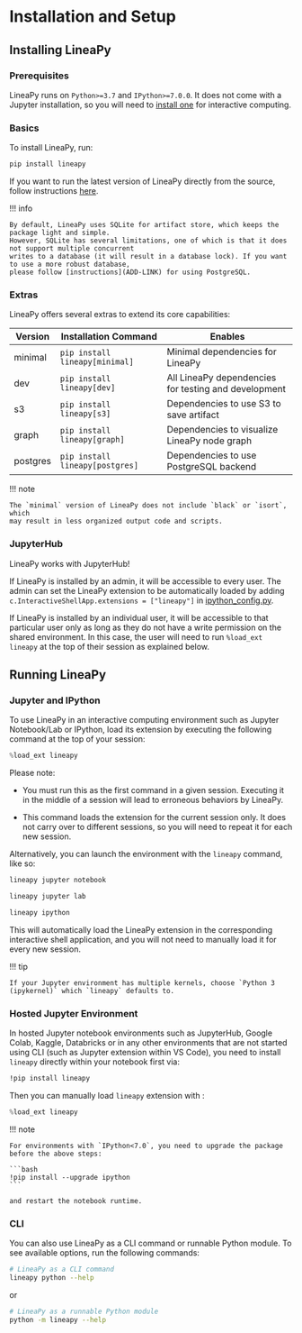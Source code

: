 # Installation and Setup

## Installing LineaPy

### Prerequisites

LineaPy runs on `Python>=3.7` and `IPython>=7.0.0`. It does not come with a Jupyter installation,
so you will need to [install one](https://jupyter.org/install) for interactive computing.

### Basics

To install LineaPy, run:

```bash
pip install lineapy
```

If you want to run the latest version of LineaPy directly from the source, follow instructions
[here](contributing/setup.md).

!!! info

    By default, LineaPy uses SQLite for artifact store, which keeps the package light and simple.
    However, SQLite has several limitations, one of which is that it does not support multiple concurrent
    writes to a database (it will result in a database lock). If you want to use a more robust database,
    please follow [instructions](ADD-LINK) for using PostgreSQL.

### Extras

LineaPy offers several extras to extend its core capabilities:

| Version  | Installation Command            | Enables                                              |
| -------- | ------------------------------- | ---------------------------------------------------- |
| minimal  | `pip install lineapy[minimal]`  | Minimal dependencies for LineaPy                     |
| dev      | `pip install lineapy[dev]`      | All LineaPy dependencies for testing and development |
| s3       | `pip install lineapy[s3]`       | Dependencies to use S3 to save artifact              |
| graph    | `pip install lineapy[graph]`    | Dependencies to visualize LineaPy node graph         |
| postgres | `pip install lineapy[postgres]` | Dependencies to use PostgreSQL backend               |

!!! note

    The `minimal` version of LineaPy does not include `black` or `isort`, which
    may result in less organized output code and scripts.

### JupyterHub

LineaPy works with JupyterHub!

If LineaPy is installed by an admin, it will be accessible to every user. The admin can set the LineaPy 
extension to be automatically loaded by adding `c.InteractiveShellApp.extensions = ["lineapy"]` in 
[ipython_config.py](https://ipython.readthedocs.io/en/stable/config/intro.html).

If LineaPy is installed by an individual user, it will be accessible to that particular
user only as long as they do not have a write permission on the shared environment.
In this case, the user will need to run `%load_ext lineapy` at the top of their session
as explained below.

## Running LineaPy

### Jupyter and IPython

To use LineaPy in an interactive computing environment such as Jupyter Notebook/Lab or IPython, load its extension by executing the following command at the top of your session:

```python
%load_ext lineapy
```

Please note:

- You must run this as the first command in a given session. Executing it in the middle of a session will lead to erroneous behaviors by LineaPy.

- This command loads the extension for the current session only. It does not carry over to different sessions, so you will need to repeat it for each new session.

Alternatively, you can launch the environment with the `lineapy` command, like so:

```bash
lineapy jupyter notebook
```

```bash
lineapy jupyter lab
```

```bash
lineapy ipython
```

This will automatically load the LineaPy extension in the corresponding interactive shell application,
and you will not need to manually load it for every new session.

!!! tip

    If your Jupyter environment has multiple kernels, choose `Python 3 (ipykernel)` which `lineapy` defaults to.

### Hosted Jupyter Environment

In hosted Jupyter notebook environments such as JupyterHub, Google Colab, Kaggle, Databricks or in any other 
environments that are not started using CLI (such as Jupyter extension within VS Code), you need to 
install `lineapy` directly within your notebook first via:

```bash
!pip install lineapy
```

Then you can manually load `lineapy` extension with :

```python
%load_ext lineapy
```

!!! note

    For environments with `IPython<7.0`, you need to upgrade the package before the above steps:

    ```bash
    !pip install --upgrade ipython
    ```

    and restart the notebook runtime.

### CLI

You can also use LineaPy as a CLI command or runnable Python module. To see available options, run the following commands:

```bash
# LineaPy as a CLI command
lineapy python --help
```

or

```bash
# LineaPy as a runnable Python module
python -m lineapy --help
```
